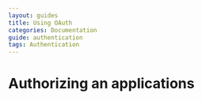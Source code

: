 ```yaml
---
layout: guides
title: Using OAuth
categories: Documentation
guide: authentication
tags: Authentication
---
```


# Authorizing an applications